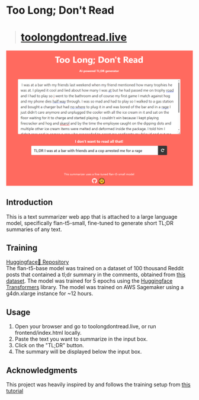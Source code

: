 # Too Long; Don't Read
> # [toolongdontread.live](https://toolongdontread.live)  

![Screenshot](/frontend/screenshot.png "Screenshot")

## Introduction

This is a text summarizer web app that is attached to a large language model, specifically flan-t5-small, fine-tuned to generate short TL;DR summaries of any text.

## Training
[Huggingface🤗 Repository](https://huggingface.co/zaydzuhri/flan-t5-base-tldr-100k)  
The flan-t5-base model was trained on a dataset of 100 thousand Reddit posts that contained a tl;dr summary in the comments, obtained from [this dataset](https://zenodo.org/record/1168855#.ZB8P-iFByUk). The model was trained for 5 epochs using the [Huggingface](https://huggingface.co/) [Transformers](https://github.com/huggingface/transformers) library. The model was trained on AWS Sagemaker using a g4dn.xlarge instance for ~12 hours.


## Usage

1. Open your browser and go to toolongdontread.live, or run frontend/index.html locally.
2. Paste the text you want to summarize in the input box.
3. Click on the "TL;DR" button.
4. The summary will be displayed below the input box.


## Acknowledgments

This project was heavily inspired by and follows the training setup from [this tutorial](https://www.philschmid.de/fine-tune-flan-t5)
